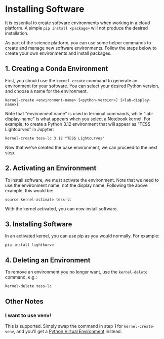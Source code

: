 # Installing Software

It is essential to create software environments when working in a cloud platform. A simple `pip install <package>` will not produce the desired installation.

As part of the science platform, you can use some helper commands to create and manage new software environments. Follow the steps below to create your own environments and install packages.

## 1. Creating a Conda Environment

First, you should use the `kernel create` command to generate an environment for your software. You can select your desired Python version, and choose a name for the environment.

`kernel-create <environment-name> [<python-version>] [<lab-display-name>]`

Note that "environment name" is used in terminal commands, while "lab-display-name" is what appears when you select a Notebook kernel. For example, to create a Python 3.12 environment that will appear as "TESS Lightcurves" in Jupyter:

`kernel-create tess-lc 3.12 "TESS Lightcurves"`

Now that we've created the base environment, we can proceed to the next step.

## 2. Activating an Environment

To install software, we must activate the environment. Note that we need to use the environment name, not the display name. Following the above example, this would be:

`source kernel-activate tess-lc`

With the kernel activated, you can now install software.

## 3. Installing Software

In an activated kernel, you can use pip as you would normally. For example:

`pip install lightkurve`


## 4. Deleting an Environment

To remove an environment you no longer want, use the `kernel-delete` command, e.g.:

`kernel-delete tess-lc`


## Other Notes
### I want to use venv!
This is supported. Simply swap the command in step 1 for `kernel-create-venv`, and you'll get a [Python Virtual Environment](https://docs.python.org/3/library/venv.html) instead.